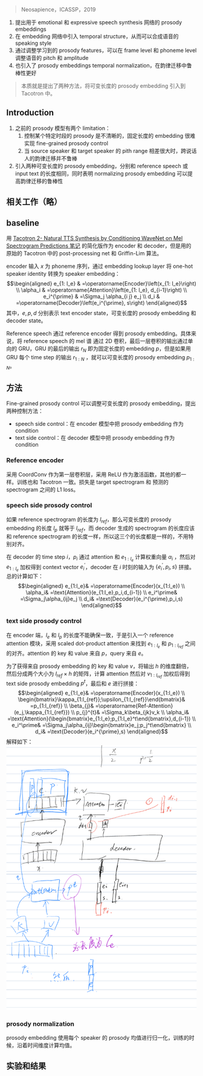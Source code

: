 > Neosapience，ICASSP，2019

1. 提出用于 emotional 和 expressive speech synthesis 网络的 prosody embeddings
2. 在 embedding 网络中引入 temporal structure，从而可以合成语音的 speaking style
3. 通过调整学习到的 prosody features，可以在 frame level 和 phoneme level 调整语音的 pitch 和 amplitude
4. 也引入了 prosody embeddings temporal normalization，在韵律迁移中鲁棒性更好

> 本质就是提出了两种方法，将可变长度的 prosody embedding 引入到 Tacotron 中。

## Introduction

1. 之前的 prosody 模型有两个 limitation：
	1. 控制某个特定时段的 prosody 是不清晰的，固定长度的 embedding 很难实现 fine-grained prosody control
	2. 当 source speaker  和 target speaker 的 pith range 相差很大时，跨说话人的韵律迁移并不鲁棒
2. 引入两种可变长度的 prosody embedding，分别和 reference speech 或 input text 的长度相同，同时表明 normalizing prosody embedding  可以提高韵律迁移的鲁棒性

## 相关工作（略）

## baseline

用 [Tacotron 2- Natural TTS Synthesis by Conditioning WaveNet on Mel Spectrogram Predictions 笔记](../Tacotron%202-%20Natural%20TTS%20Synthesis%20by%20Conditioning%20WaveNet%20on%20Mel%20Spectrogram%20Predictions%20笔记.md) 的简化版作为 encoder 和 decoder，但是用的 原始的 Tacotron 中的 post-processing net 和  Griffin-Lim 算法。

encoder 输入 $x$ 为 phoneme 序列，通过 embedding lookup layer 将 one-hot speaker identity 转换为 speaker embedding：
$$\begin{aligned}
e_{1: l_e} & =\operatorname{Encoder}\left(x_{1: l_e}\right) \\
\alpha_i & =\operatorname{Attention}\left(e_{1: l_e}, d_{i-1}\right) \\
e_i^{\prime} & =\Sigma_j \alpha_{i j} e_j \\
d_i & =\operatorname{Decoder}\left(e_i^{\prime}, s\right)
\end{aligned}$$
其中，$e,p,d$ 分别表示 text encoder state，可变长度的 prosody embedding 和 decoder state。

Reference speech 通过 reference encoder 得到 prosody embedding。具体来说，将 reference speech 的 mel 谱 通过 2D 卷积，最后一层卷积的输出通过单向的 GRU，GRU 的最后的输出 $r_N$ 即为固定长度的 embedding $p$，但是如果用 GRU 每个 time step 的输出 $r_{1:N}$ ，就可以可变长度的 prosody embedding $p_{1:N}$。

## 方法

Fine-grained prosody control 可以调整可变长度的 prosody embedding，提出两种控制方法：
+ speech side control：在 encoder 模型中把 prosody embedding 作为 condition
+ text side control：在 decoder 模型中把 prosody embedding 作为 condition

### Reference encoder

采用 CoordConv 作为第一层卷积层，采用 ReLU 作为激活函数，其他的都一样。训练也和 Tacotron 一致。损失是 target spectrogram 和 预测的 spectrogram 之间的 L1 loss。

### speech side prosody  control

如果 reference spectrogram 的长度为 $l_{ref}$，那么可变长度的 prosody embedding 的长度 $l_p$ 就等于 $l_{ref}$，而 decoder 生成的 spectrogram 的长度应该和 reference spectrogram 的长度一样，所以这三个的长度都是一样的，不用特别对齐。

在 decoder 的 time step $i$，$p_i$ 通过 attention 和 $e_{1:l_e}$ 计算权重向量 $\alpha_i$ ，然后对 $e_{1:l_e}$ 加权得到 context vector $e_i^\prime$，decoder 在 $i$ 时刻的输入为 $\left\{e_i^{\prime}, p_i, s\right\}$ 拼接。总的计算如下：
$$\begin{aligned}
e_{1:l_e}& =\operatorname{Encoder}(x_{1:l_e})  \\
\alpha_i& =\text{Attention}(e_{1:l_e},p_i,d_{i-1})  \\
e_i^\prime& =\Sigma_j\alpha_{ij}e_j  \\
d_i& =\text{Decoder}(e_i^{\prime},p_i,s) 
\end{aligned}$$

### text side prosody control

在 encoder 端，$l_e$ 和 $l_p$ 的长度不能确保一致，于是引入一个 reference attention 模块，采用 scaled dot-product attention 来找到 $e_{1:l_e}$ 和 $p_{1:l_{ref}}$ 之间的对齐。attention 的 key 和 value 来自 $p$，query 来自 $e$。

为了获得来自 prosody embedding 的 key 和 value $v$，将输出 $h$ 的维度翻倍，然后分成两个大小为 $l_{ref}\times h$ 的矩阵，计算 attention 然后对 $v_{1:l_{ref}}$ 加权后得到 text side prosody embedding $p^t$，最后和 $e$ 进行拼接：
$$\begin{aligned}
e_{1:l_e}& =\operatorname{Encoder}(x_{1:l_e})  \\
\begin{bmatrix}\kappa_{1:l_{ref}};\upsilon_{1:l_{ref}}\end{bmatrix}& =p_{1:l_{ref}}  \\
\beta_{j}& =\operatorname{Ref-Attention}(e_j,\kappa_{1:l_{ref}})  \\
p_{j}^{t}& =\Sigma_k\beta_{jk}v_k  \\
\alpha_i& =\text{Attention}(\begin{bmatrix}e_{1:l_e};p_{1:l_e}^t\end{bmatrix},d_{i-1})  \\
e_i^\prime& =\Sigma_j\alpha_{ij}\begin{bmatrix}e_j;p_j^t\end{bmatrix}  \\
d_i& =\text{Decoder}(e_i^{\prime},s) 
\end{aligned}$$
解释如下：
![](image/Pasted%20image%2020230908115154.png)

### prosody normalization

prosody embedding 使用每个 speaker 的 prosody 均值进行归一化，训练的时候，沿着时间维度计算均值。

## 实验和结果
